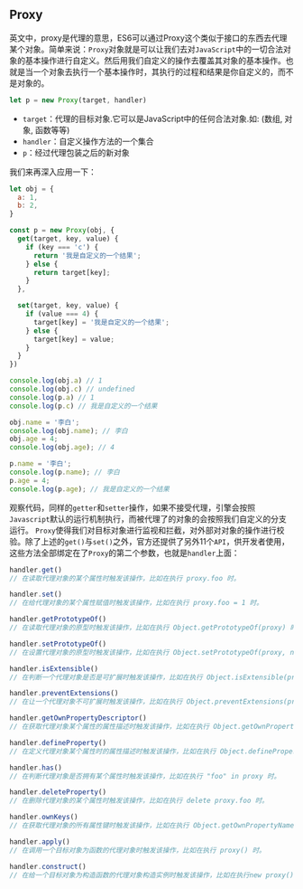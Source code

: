 ## Proxy
英文中，proxy是代理的意思，ES6可以通过Proxy这个类似于接口的东西去代理某个对象。简单来说：`Proxy`对象就是可以让我们去对`JavaScript`中的一切合法对象的基本操作进行自定义。然后用我们自定义的操作去覆盖其对象的基本操作。也就是当一个对象去执行一个基本操作时，其执行的过程和结果是你自定义的，而不是对象的。
```javascript
let p = new Proxy(target, handler)
```

+ `target`：代理的目标对象.它可以是JavaScript中的任何合法对象.如: (数组, 对象, 函数等等)
+ `handler`：自定义操作方法的一个集合
+ `p`：经过代理包装之后的新对象

我们来再深入应用一下：
```javascript
let obj = {
  a: 1,
  b: 2,
}

const p = new Proxy(obj, {
  get(target, key, value) {
    if (key === 'c') {
      return '我是自定义的一个结果';
    } else {
      return target[key];
    }
  },

  set(target, key, value) {
    if (value === 4) {
      target[key] = '我是自定义的一个结果';
    } else {
      target[key] = value;
    }
  }
})

console.log(obj.a) // 1
console.log(obj.c) // undefined
console.log(p.a) // 1
console.log(p.c) // 我是自定义的一个结果

obj.name = '李白';
console.log(obj.name); // 李白
obj.age = 4;
console.log(obj.age); // 4

p.name = '李白';
console.log(p.name); // 李白
p.age = 4;
console.log(p.age); // 我是自定义的一个结果
```

观察代码，同样的`getter`和`setter`操作，如果不接受代理，引擎会按照`Javascript`默认的运行机制执行，而被代理了的对象的会按照我们自定义的分支运行。
`Proxy`使得我们对目标对象进行监视和拦截，对外部对对象的操作进行校验。除了上述的`get()`与`set()`之外，官方还提供了另外11个`API`，供开发者使用，这些方法全部绑定在了`Proxy`的第二个参数，也就是`handler`上面：
```javascript
handler.get()
// 在读取代理对象的某个属性时触发该操作，比如在执行 proxy.foo 时。

handler.set()
// 在给代理对象的某个属性赋值时触发该操作，比如在执行 proxy.foo = 1 时。

handler.getPrototypeOf()
// 在读取代理对象的原型时触发该操作，比如在执行 Object.getPrototypeOf(proxy) 时。

handler.setPrototypeOf()
// 在设置代理对象的原型时触发该操作，比如在执行 Object.setPrototypeOf(proxy, null) 时。

handler.isExtensible()
// 在判断一个代理对象是否是可扩展时触发该操作，比如在执行 Object.isExtensible(proxy) 时。

handler.preventExtensions()
// 在让一个代理对象不可扩展时触发该操作，比如在执行 Object.preventExtensions(proxy) 时。

handler.getOwnPropertyDescriptor()
// 在获取代理对象某个属性的属性描述时触发该操作，比如在执行 Object.getOwnPropertyDescriptor(proxy, "foo") 时。

handler.defineProperty()
// 在定义代理对象某个属性时的属性描述时触发该操作，比如在执行 Object.defineProperty(proxy, "foo", {}) 时。

handler.has()
// 在判断代理对象是否拥有某个属性时触发该操作，比如在执行 "foo" in proxy 时。

handler.deleteProperty()
// 在删除代理对象的某个属性时触发该操作，比如在执行 delete proxy.foo 时。

handler.ownKeys()
// 在获取代理对象的所有属性键时触发该操作，比如在执行 Object.getOwnPropertyNames(proxy) 时。

handler.apply()
// 在调用一个目标对象为函数的代理对象时触发该操作，比如在执行 proxy() 时。

handler.construct()
// 在给一个目标对象为构造函数的代理对象构造实例时触发该操作，比如在执行new proxy() 时。
```